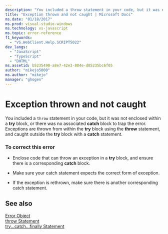 ```yaml
---
description: "You included a throw statement in your code, but it was not enclosed within a try block, or there was no associated catch block to trap the error."
title: "Exception thrown and not caught | Microsoft Docs"
ms.date: "01/18/2017"
ms.prod: visual-studio-windows
ms.technology: vs-javascript
ms.topic: error-reference
f1_keywords: 
  - "VS.WebClient.Help.SCRIPT5022"
dev_langs: 
  - "JavaScript"
  - "TypeScript"
  - "DHTML"
ms.assetid: b5235490-a8e7-42e3-804e-d85235bc6f05
author: "mikejo5000"
ms.author: "mikejo"
manager: "ghogen"
---
```

# Exception thrown and not caught
You included a `throw` statement in your code, but it was not enclosed within a **try** block, or there was no associated **catch** block to trap the error. Exceptions are thrown from within the **try** block using the **throw** statement, and caught outside the **try** block with a **catch** statement.  
  
### To correct this error  
  
- Enclose code that can throw an exception in a **try** block, and ensure there is a corresponding **catch** block.  
  
- Make sure your catch statement expects the correct form of exception.  
  
- If the exception is rethrown, make sure there is another corresponding catch statement.  
  
## See also  
 [Error Object](https://developer.mozilla.org/docs/Web/JavaScript/Reference/Global_Objects/Error)   
 [throw Statement](https://developer.mozilla.org/docs/Web/JavaScript/Reference/Statements/throw)   
 [try...catch...finally Statement](https://developer.mozilla.org/docs/Web/JavaScript/Reference/Statements/try...catch)
